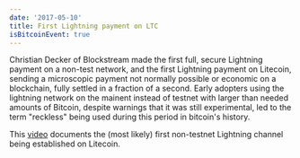 ```yaml
---
date: '2017-05-10'
title: First Lightning payment on LTC
isBitcoinEvent: true
---
```

Christian Decker of Blockstream made the first full, secure Lightning payment on a non-test network, and the first Lightning payment on Litecoin, sending a microscopic payment not normally possible or economic on a blockchain, fully settled in a fraction of a second. Early adopters using the lightning network on the mainent instead of testnet with larger than needed amounts of Bitcoin, despite warnings that it was still experimental, led to the term "reckless" being used during this period in bitcoin's history.

This <a href="https://twitter.com/Snyke/status/862419970990501890?s=20">video</a> documents the (most likely) first non-testnet Lightning channel being established on Litecoin.

